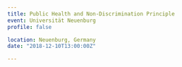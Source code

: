 ```yaml
---
title: Public Health and Non-Discrimination Principle
event: Universität Neuenburg
profile: false

location: Neuenburg, Germany
date: "2018-12-10T13:00:00Z"

---
```

